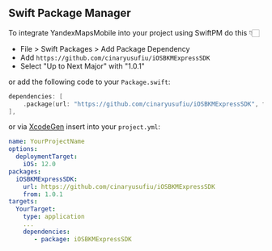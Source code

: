 

## Swift Package Manager

To integrate YandexMapsMobile into your project using SwiftPM do this 👇🏻

- File > Swift Packages > Add Package Dependency
- Add `https://github.com/cinaryusufiu/iOSBKMExpressSDK`
- Select "Up to Next Major" with "1.0.1"

or add the following code to your `Package.swift`:

```swift
dependencies: [
    .package(url: "https://github.com/cinaryusufiu/iOSBKMExpressSDK", from: "1.0.1"),
],
```
or via [XcodeGen](https://github.com/yonaskolb/XcodeGen) insert into your `project.yml`:

```yaml
name: YourProjectName
options:
  deploymentTarget:
    iOS: 12.0
packages:
  iOSBKMExpressSDK:
    url: https://github.com/cinaryusufiu/iOSBKMExpressSDK
    from: 1.0.1
targets:
  YourTarget:
    type: application
    ...
    dependencies:
       - package: iOSBKMExpressSDK
```
